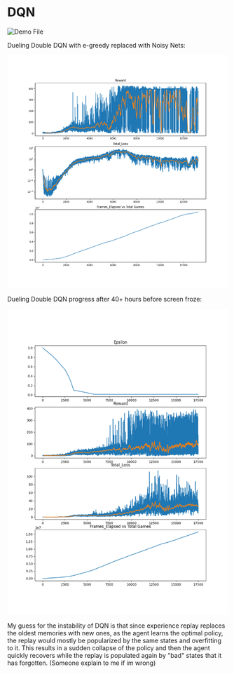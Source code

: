 # DQN

![Demo File](https://github.com/YHL04/DQN/blob/master/test_gifs/results.gif "GIF")

Dueling Double DQN with e-greedy replaced with Noisy Nets:

![alt text](https://github.com/YHL04/DQN/blob/master/60hour_dueling_noisy_dqn.png "Plot")


Dueling Double DQN progress after 40+ hours before screen froze:

![alt text](https://github.com/YHL04/DQN/blob/master/40hour_dueling_dqn.png "Plot")


My guess for the instability of DQN is that since experience replay replaces the oldest memories with new ones, as the agent learns the optimal policy, the replay would mostly be popularized by the same states and overfitting to it. This results in a sudden collapse of the policy and then the agent quickly recovers while the replay is populated again by "bad" states that it has forgotten. (Someone explain to me if im wrong)
